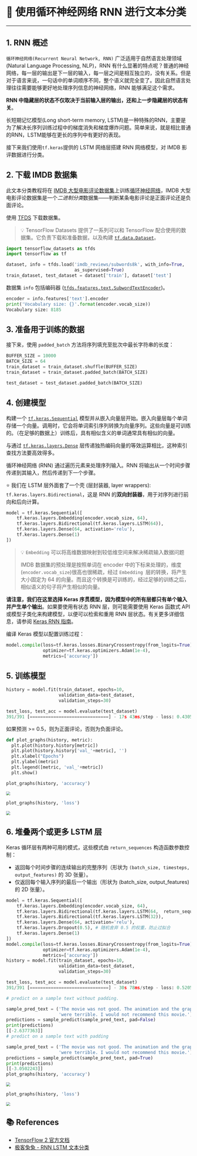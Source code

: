 # 🍏 使用循环神经网络 RNN 进行文本分类

---

## 1. RNN 概述

`循环神经网络(Recurrent Neural Network, RNN)` 广泛适用于自然语言处理领域 (Natural Language Processing, NLP)，RNN 有什么显著的特点呢？普通的神经网络，每一层的输出是下一层的输入，每一层之间是相互独立的，没有关系。但是对于语言来说，一句话中的单词顺序不同，整个语义就完全变了。因此自然语言处理往往需要能够更好地处理序列信息的神经网络，RNN 能够满足这个需求。

**RNN 中隐藏层的状态不仅取决于当前输入层的输出，还和上一步隐藏层的状态有关**。

长短期记忆模型(Long short-term memory, LSTM)是一种特殊的RNN，主要是为了解决长序列训练过程中的梯度消失和梯度爆炸问题。简单来说，就是相比普通的RNN，LSTM能够在更长的序列中有更好的表现。

接下来我们使用`tf.keras`提供的 LSTM 网络层搭建 RNN 网络模型，对 IMDB 影评数据进行分类。

## 2. 下载 IMDB 数据集

此文本分类教程将在 [IMDB 大型电影评论数据集](http://ai.stanford.edu/~amaas/data/sentiment/)上训练[循环神经网络](https://developers.google.cn/machine-learning/glossary/?hl=zh_cn#recurrent_neural_network)，IMDB 大型电影评论数据集是一个*二进制分类*数据集——判断某条电影评论是正面评论还是负面评论。

使用 [TFDS](https://tensorflow.google.cn/datasets?hl=zh_cn) 下载数据集。

> 💡 TensorFlow Datasets 提供了一系列可以和 TensorFlow 配合使用的数据集。它负责下载和准备数据，以及构建 [`tf.data.Dataset`](https://tensorflow.google.cn/api_docs/python/tf/data/Dataset?hl=zh_cn)。

```python
import tensorflow_datasets as tfds
import tensorflow as tf
```

```python
dataset, info = tfds.load('imdb_reviews/subwords8k', with_info=True,
                          as_supervised=True)
train_dataset, test_dataset = dataset['train'], dataset['test']
```

数据集 `info` 包括编码器 ([`tfds.features.text.SubwordTextEncoder`](https://tensorflow.google.cn/datasets/api_docs/python/tfds/features/text/SubwordTextEncoder?hl=zh_cn))。

```python
encoder = info.features['text'].encoder
print('Vocabulary size: {}'.format(encoder.vocab_size))
Vocabulary size: 8185 
```

## 3. 准备用于训练的数据

接下来，使用 `padded_batch` 方法将序列填充至批次中最长字符串的长度：

```python
BUFFER_SIZE = 10000
BATCH_SIZE = 64
train_dataset = train_dataset.shuffle(BUFFER_SIZE)
train_dataset = train_dataset.padded_batch(BATCH_SIZE)

test_dataset = test_dataset.padded_batch(BATCH_SIZE)
```

## 4. 创建模型

构建一个 [`tf.keras.Sequential`](https://tensorflow.google.cn/api_docs/python/tf/keras/Sequential?hl=zh_cn) 模型并从嵌入向量层开始。嵌入向量层每个单词存储一个向量。调用时，它会将单词索引序列转换为向量序列。这些向量是可训练的。（在足够的数据上）训练后，具有相似含义的单词通常具有相似的向量。

与通过 [`tf.keras.layers.Dense`](https://tensorflow.google.cn/api_docs/python/tf/keras/layers/Dense?hl=zh_cn) 层传递独热编码向量的等效运算相比，这种索引查找方法要高效得多。

循环神经网络 (RNN) 通过遍历元素来处理序列输入。RNN 将输出从一个时间步骤传递到其输入，然后传递到下一个步骤。

⭐ 我们在 LSTM 层外面套了一个壳 (层封装器, layer wrappers): `tf.keras.layers.Bidirectional`，这是 RNN 的**双向封装器**，用于对序列进行前向和后向计算。

```python
model = tf.keras.Sequential([
    tf.keras.layers.Embedding(encoder.vocab_size, 64),
    tf.keras.layers.Bidirectional(tf.keras.layers.LSTM(64)),
    tf.keras.layers.Dense(64, activation='relu'),
    tf.keras.layers.Dense(1)
])
```

> 💡 `Embedding` 可以将高维数据映射到较低维空间来解决稀疏输入数据问题
>
> IMDB 数据集的预处理是按照单词在 encoder 中的下标来处理的，维度(`encoder.vocab_size`)很高也很稀疏，经过 `Embedding `层的转换，将产生大小固定为 64 的向量。而且这个转换是可训练的，经过足够的训练之后，相似语义的句子将产生相似的向量。

**请注意，我们在这里选择 Keras 序贯模型，因为模型中的所有层都只有单个输入并产生单个输出**。如果要使用有状态 RNN 层，则可能需要使用 Keras 函数式 API 或模型子类化来构建模型，以便可以检索和重用 RNN 层状态。有关更多详细信息，请参阅 [Keras RNN 指南](https://tensorflow.google.cn/guide/keras/rnn?hl=zh_cn#rnn_state_reuse)。

编译 Keras 模型以配置训练过程：

```python
model.compile(loss=tf.keras.losses.BinaryCrossentropy(from_logits=True),
              optimizer=tf.keras.optimizers.Adam(1e-4),
              metrics=['accuracy'])
```

## 5. 训练模型

```python
history = model.fit(train_dataset, epochs=10,
                    validation_data=test_dataset, 
                    validation_steps=30)

test_loss, test_acc = model.evaluate(test_dataset)
391/391 [==============================] - 17s 43ms/step - loss: 0.4305 - accuracy: 0.8477
```

如果预测 >= 0.5，则为正面评论，否则为负面评论。

```python
def plot_graphs(history, metric):
  plt.plot(history.history[metric])
  plt.plot(history.history['val_'+metric], '')
  plt.xlabel("Epochs")
  plt.ylabel(metric)
  plt.legend([metric, 'val_'+metric])
  plt.show()

plot_graphs(history, 'accuracy')
```

<img src="https://cs-wiki.oss-cn-shanghai.aliyuncs.com/img/20201109205410.png" style="zoom:67%;" />

```python
plot_graphs(history, 'loss')
```

<img src="https://cs-wiki.oss-cn-shanghai.aliyuncs.com/img/20201109205432.png" style="zoom:67%;" />

## 6. 堆叠两个或更多 LSTM 层

Keras 循环层有两种可用的模式，这些模式由 `return_sequences` 构造函数参数控制：

- 返回每个时间步骤的连续输出的完整序列（形状为 `(batch_size, timesteps, output_features)` 的 3D 张量）。
- 仅返回每个输入序列的最后一个输出（形状为 (batch_size, output_features) 的 2D 张量）。

```python
model = tf.keras.Sequential([
    tf.keras.layers.Embedding(encoder.vocab_size, 64),
    tf.keras.layers.Bidirectional(tf.keras.layers.LSTM(64,  return_sequences=True)),
    tf.keras.layers.Bidirectional(tf.keras.layers.LSTM(32)),
    tf.keras.layers.Dense(64, activation='relu'),
    tf.keras.layers.Dropout(0.5), # 随机舍弃 0.5 的权重，防止过拟合
    tf.keras.layers.Dense(1)
])
model.compile(loss=tf.keras.losses.BinaryCrossentropy(from_logits=True),
              optimizer=tf.keras.optimizers.Adam(1e-4),
              metrics=['accuracy'])
history = model.fit(train_dataset, epochs=10,
                    validation_data=test_dataset,
                    validation_steps=30)

test_loss, test_acc = model.evaluate(test_dataset)
391/391 [==============================] - 30s 78ms/step - loss: 0.5205 - accuracy: 0.8572

# predict on a sample text without padding.

sample_pred_text = ('The movie was not good. The animation and the graphics '
                    'were terrible. I would not recommend this movie.')
predictions = sample_predict(sample_pred_text, pad=False)
print(predictions)
[[-2.6377363]]
# predict on a sample text with padding

sample_pred_text = ('The movie was not good. The animation and the graphics '
                    'were terrible. I would not recommend this movie.')
predictions = sample_predict(sample_pred_text, pad=True)
print(predictions)
[[-3.0502243]]
plot_graphs(history, 'accuracy')
```

<img src="https://cs-wiki.oss-cn-shanghai.aliyuncs.com/img/20201109210626.png" style="zoom:67%;" />

```python
plot_graphs(history, 'loss')
```

<img src="https://cs-wiki.oss-cn-shanghai.aliyuncs.com/img/20201109210635.png" style="zoom:67%;" />

## 📚 References

- [TensorFlow 2 官方文档](https://tensorflow.google.cn/tutorials/keras/classification?hl=zh_cn)
- [极客兔兔 - RNN LSTM 文本分类](https://geektutu.com/post/tf2doc-rnn-lstm-text.html#%E6%96%87%E6%9C%AC%E9%A2%84%E5%A4%84%E7%90%86)